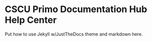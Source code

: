 # CSCU Primo Documentation Hub Help Center

Put how to use Jekyll w/JustTheDocs theme and markdown here.
